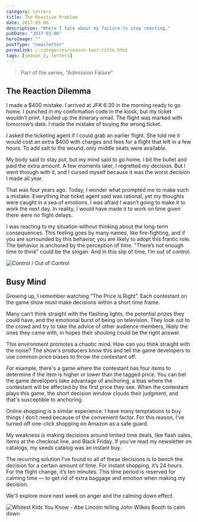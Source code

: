 ```yaml
---
category: letters
title: The Reactive Problem
date: 2017-03-06
description: "Where I talk about my failure to stop reacting."
pubDate: "2017-03-06"
heroImage: ""
postType: "newsletter"
permalink: /:categories/season-two/:title.html
tags: [season_2, letters]
---
```


> Part of the series, "Admission Failure"

## The Reaction Dilemma

I made a $400 mistake. I arrived at JFK 6:30 in the morning ready to go home. I punched in my confirmation code in the kiosk, but my ticket wouldn’t print. I pulled up the itinerary email. The flight was marked with tomorrow’s date. I made the mistake of buying the wrong ticket.

I asked the ticketing agent if I could grab an earlier flight. She told me it would cost an extra $400 with charges and fees for a flight that left in a few hours. To add salt to the wound, only middle seats were available.

My body said to stay put, but my mind said to go home. I bit the bullet and paid the extra amount. A few moments later, I regretted my decision. But I went through with it, and I cursed myself because it was the worst decision I made all year.

That was four years ago. Today, I wonder what prompted me to make such a mistake. Everything that ticket agent said was rational, yet my thoughts were caught in a sea of emotions. I was afraid I wasn’t going to make it to work the next day. In reality, I would have made it to work on time given there were no flight delays.

I was reacting to my situation without thinking about the long-term consequences. This feeling goes by many names, like fire-fighting, and if you are surrounded by this behavior, you are likely to adopt this frantic role. The behavior is anchored by the perception of time. "There’s not enough time to think” could be the slogan. And in this slip of time, I’m out of control.

![Control / Out of Control](https://gallery.tinyletterapp.com/b7acb1dd09358f1ed19f16a562a005fc08d42511/images/ed57a81a-68b6-42ec-88db-223b6a770e6e.jpg)

## Busy Mind

Growing up, I remember watching “The Price is Right”. Each contestant on the game show must make decisions within a short time frame.

Many can’t think straight with the flashing lights, the potential prizes they could have, and the emotional burst of being on television. They look out to the crowd and try to take the advice of other audience members, likely the ones they came with, in hopes their shouting could be the right answer.

This environment promotes a chaotic mind. How can you think straight with the noise? The show's producers know this and tell the game developers to use common price biases to throw the contestant off.

For example, there's a game where the contestant has four items to determine if the item is higher or lower than the tagged price. You can bet the game developers take advantage of anchoring, a bias where the contestant will be affected by the first price they see. When the contestant plays this game, the short decision window clouds their judgment, and that's susceptible to anchoring.

Online shopping is a similar experience. I have many temptations to buy things I don’t need because of the convenient factor. For this reason, I’ve turned off one-click shopping on Amazon as a safe guard.

My weakness is making decisions around limited time deals, like flash sales, items at the checkout line, and Black Friday. If you’ve read my newsletter on catalogs, my seeds catalog was an instant buy.

The recurring solution I’ve found to all of these decisions is to bench the decision for a certain amount of time. For instant shopping, it’s 24 hours. For the flight change, it’s ten minutes. This time period is reserved for calming time — to get rid of extra baggage and emotion when making my decision.

We'll explore more next week on anger and the calming down effect.

![Whitest Kids You Know - Abe Lincoln telling John Wilkes Booth to calm down](https://gallery.tinyletterapp.com/b7acb1dd09358f1ed19f16a562a005fc08d42511/images/828e848b-5dd4-430a-ba2a-3eaebea4bdc5.gif)
